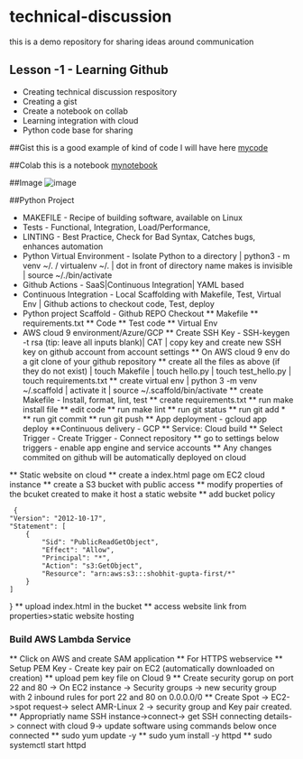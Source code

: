 # technical-discussion
this is a demo repository for sharing ideas around communication


## Lesson -1 - Learning Github

* Creating technical discussion respository
* Creating a gist
* Create a notebook on collab
* Learning integration with cloud
* Python code base for sharing

##Gist
 this is a good example of kind of code I will have here [mycode](https://gist.github.com/shobhitguptaInd/1362fef3564c7706034d033a70e137d5)

##Colab
this is a notebook [mynotebook](https://github.com/shobhitguptaInd/technical-discussion/blob/5662196e4e5de5b7aeca2511ad2ef64651b0d780/technicalDocs.ipynb)

##Image
![image](https://github.com/shobhitguptaInd/technical-discussion/assets/53973923/1497220b-bb2b-4431-ae63-d5a084a42e66)

##Python Project
* MAKEFILE - Recipe of building software, available on Linux
* Tests - Functional, Integration, Load/Performance, 
* LINTING - Best Practice, Check for Bad Syntax, Catches bugs, enhances automation
* Python Virtual Environment - Isolate Python to a directory | python3 - m venv ~/.<project-dir> / virtualenv ~/.<project-dir> | dot in front of directory name makes is invisible | source ~/.<project-dir>/bin/activate
* Github Actions - SaaS|Continuous Integration| YAML based
* Continuous Integration  - Local Scaffolding with Makefile, Test, Virtual Env | Github actions to checkout code, Test, deploy
* Python project Scaffold - Github REPO Checkout
  ** Makefile
  ** requirements.txt
  ** Code
  ** Test code
  ** Virtual Env
* AWS cloud 9 environment/Azure/GCP
  ** Create SSH Key - SSH-keygen -t rsa (tip: leave all inputs blank)| CAT <public key address> | copy key and create new SSH key on github account from account settings
  ** On AWS cloud 9 env do a git clone of your github repository
  ** create all the files as above (if they do not exist) | touch Makefile | touch hello.py | touch test_hello.py | touch requirements.txt
  ** create virtual env | python 3 -m venv ~/.scaffold | activate it | source ~/.scaffold/bin/activate
  ** create Makefile - Install, format, lint, test
  ** create requirements.txt
  ** run make install file
  ** edit code
  ** run make lint
  ** run git status
  ** run git add *
  ** run git commit
  ** run git push
  ** App deployment - gcloud app deploy
**Continuous delivery - GCP
  ** Service: Cloud build
  ** Select Trigger - Create Trigger - Connect repository
  ** go to settings below triggers - enable app engine and service accounts
  ** Any changes commited on github will be automatically deployed on cloud


** Static website on cloud
** create a index.html page om EC2 cloud instance
** create a S3 bucket with public access
** modify properties of the bcuket created to make it host a static website
** add bucket policy 

     {
    "Version": "2012-10-17",
    "Statement": [
        {
            "Sid": "PublicReadGetObject",
            "Effect": "Allow",
            "Principal": "*",
            "Action": "s3:GetObject",
            "Resource": "arn:aws:s3:::shobhit-gupta-first/*"
        }
    ]
}
** upload index.html in the bucket
** access website link from properties>static website hosting


### Build AWS Lambda Service
** Click on AWS and create SAM application
** For HTTPS webservice
 ** Setup PEM Key -  Create key pair on EC2 (automatically downloaded on creation)
 ** upload pem key file on Cloud 9
 ** Create security gorup on port 22 and 80 -> On EC2 instance -> Security groups -> new security group with 2 inbound rules for port 22 and 80 on 0.0.0.0/0
 ** Create Spot -> EC2->spot request-> select AMR-Linux 2 -> security group and Key pair created.
 ** Appropriatly name SSH instance->connect-> get SSH connecting details-> connect with cloud 9-> update software using commands below once connected
  ** sudo yum update -y  ** sudo yum install -y httpd  ** sudo systemctl start  httpd
 
  

  
  
